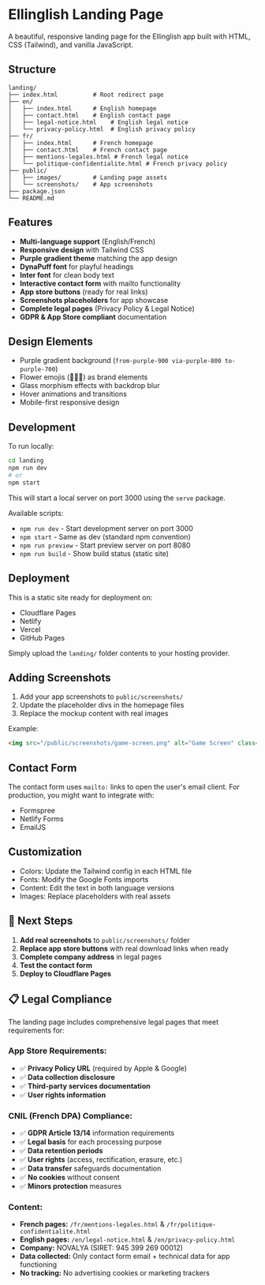 # Ellinglish Landing Page

A beautiful, responsive landing page for the Ellinglish app built with HTML, CSS (Tailwind), and vanilla JavaScript.

## Structure

```
landing/
├── index.html          # Root redirect page
├── en/
│   ├── index.html      # English homepage
│   ├── contact.html    # English contact page
│   ├── legal-notice.html    # English legal notice
│   └── privacy-policy.html  # English privacy policy
├── fr/
│   ├── index.html      # French homepage
│   ├── contact.html    # French contact page
│   ├── mentions-legales.html # French legal notice  
│   └── politique-confidentialite.html # French privacy policy
├── public/
│   ├── images/         # Landing page assets
│   └── screenshots/    # App screenshots
├── package.json
└── README.md
```

## Features

- **Multi-language support** (English/French)
- **Responsive design** with Tailwind CSS
- **Purple gradient theme** matching the app design
- **DynaPuff font** for playful headings
- **Inter font** for clean body text
- **Interactive contact form** with mailto functionality
- **App store buttons** (ready for real links)
- **Screenshots placeholders** for app showcase
- **Complete legal pages** (Privacy Policy & Legal Notice)
- **GDPR & App Store compliant** documentation

## Design Elements

- Purple gradient background (`from-purple-900 via-purple-800 to-purple-700`)
- Flower emojis (🌸🌼🌻) as brand elements
- Glass morphism effects with backdrop blur
- Hover animations and transitions
- Mobile-first responsive design

## Development

To run locally:
```bash
cd landing
npm run dev
# or
npm start
```

This will start a local server on port 3000 using the `serve` package.

Available scripts:
- `npm run dev` - Start development server on port 3000
- `npm start` - Same as dev (standard npm convention)  
- `npm run preview` - Start preview server on port 8080
- `npm run build` - Show build status (static site)

## Deployment

This is a static site ready for deployment on:
- Cloudflare Pages
- Netlify
- Vercel
- GitHub Pages

Simply upload the `landing/` folder contents to your hosting provider.

## Adding Screenshots

1. Add your app screenshots to `public/screenshots/`
2. Update the placeholder divs in the homepage files
3. Replace the mockup content with real images

Example:
```html
<img src="/public/screenshots/game-screen.png" alt="Game Screen" class="rounded-2xl w-full">
```

## Contact Form

The contact form uses `mailto:` links to open the user's email client. For production, you might want to integrate with:
- Formspree
- Netlify Forms
- EmailJS

## Customization

- Colors: Update the Tailwind config in each HTML file
- Fonts: Modify the Google Fonts imports
- Content: Edit the text in both language versions
- Images: Replace placeholders with real assets

## 🎯 Next Steps

1. **Add real screenshots** to `public/screenshots/` folder
2. **Replace app store buttons** with real download links when ready
3. **Complete company address** in legal pages
4. **Test the contact form** 
5. **Deploy to Cloudflare Pages**

## 📋 Legal Compliance

The landing page includes comprehensive legal pages that meet requirements for:

### **App Store Requirements:**
- ✅ **Privacy Policy URL** (required by Apple & Google)
- ✅ **Data collection disclosure** 
- ✅ **Third-party services documentation**
- ✅ **User rights information**

### **CNIL (French DPA) Compliance:**
- ✅ **GDPR Article 13/14** information requirements
- ✅ **Legal basis** for each processing purpose
- ✅ **Data retention periods**
- ✅ **User rights** (access, rectification, erasure, etc.)
- ✅ **Data transfer** safeguards documentation
- ✅ **No cookies** without consent
- ✅ **Minors protection** measures

### **Content:**
- **French pages:** `/fr/mentions-legales.html` & `/fr/politique-confidentialite.html`
- **English pages:** `/en/legal-notice.html` & `/en/privacy-policy.html`
- **Company:** NOVALYA (SIRET: 945 399 269 00012)
- **Data collected:** Only contact form email + technical data for app functioning
- **No tracking:** No advertising cookies or marketing trackers